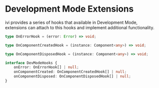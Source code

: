 # Development Mode Extensions

ivi provides a series of hooks that available in Development Mode, extensions can attach to this hooks and implement
additional functionality.

```ts
type OnErrorHook = (error: Error) => void;

type OnComponentCreatedHook = (instance: Component<any>) => void;

type OnComponentDisposedHook = (instance: Component<any>) => void;

interface DevModeHooks {
    onError: OnErrorHook[] | null;
    onComponentCreated: OnComponentCreatedHook[] | null;
    onComponentDisposed: OnComponentDisposedHook[] | null;
}
```
